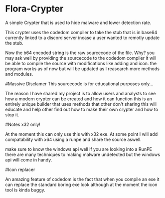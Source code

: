# Flora-Crypter
A simple Crypter that is used to hide malware and lower detection rate.

This crypter uses the codedom compiler to take the stub that is in base64 currently linked to a discord server incase a user wanted to remotly update the stub.

Now the b64 encoded string is the raw sourcecode of the file. Why? you may ask well by providing the sourcecode to the codedom compiler it will be able to compile the source with modifications like adding and icon. the program works as of now but will be updated as I reasearch more methods and modules. 

#Massive Disclamer
This sourcecode is for educational purposes only...

The reason I have shared my project is to allow users and analysts to see how a modern crypter can be created and how it can function this is an entirely unique builder that uses methods that other don't sharing this will educate and help other find out how to make their own crypter and how to stop it. 

#Notes
x32 only!

At the moment this can only use this with x32 exe. At some point I will add compatability with x64 using a runpe and share the source aswell.

make sure to know the windows api well if you are looking into a RunPE there are many techniques to making malware undetected but the windows api will come in handy.

#Icon replacer

An amazing feature of codedom is the fact that when you compile an exe it can replace the standard boring exe look although at the moment the icon tool is kinda buggy.
